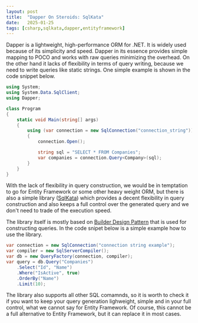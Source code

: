 ```yaml
---
layout: post
title:  "Dapper On Steroids: SqlKata"
date:   2025-01-25
tags: [csharp,sqlkata,dapper,entityframework]
---
```

Dapper is a lightweight, high-performance ORM for .NET. It is widely used because of its simplicity and speed. Dapper in its essence provides simple mapping to POCO and works with raw queries minimizing the overhead. On the other hand it lacks of flexibility in terms of query writing, because we need to write queries like static strings. One simple example is shown in the code snippet below.

```csharp
using System;
using System.Data.SqlClient;
using Dapper;

class Program
{
    static void Main(string[] args)
    {
        using (var connection = new SqlConnection("connection_string"))
        {
            connection.Open();

            string sql = "SELECT * FROM Companies";
            var companies = connection.Query<Company>(sql);
        }
    }
}
```

With the lack of flexibility in query construction, we would be in temptation to go for Entity Framework or some other heavy weight ORM, but there is also a simple library ([SqlKata](https://sqlkata.com/)) which provides a decent flexibility in query construction and also keeps a full control over the generated query and we don't need to trade of the execution speed. 

The library itself is mostly based on [Builder Design Pattern](https://optimalcoder.net/design-patterns-builder) that is used for constructing queries. In the code snipet below is a simple example how to use the library.

```csharp
var connection = new SqlConnection("connection string example");
var compiler = new SqlServerCompiler();
var db = new QueryFactory(connection, compiler);
var query = db.Query("Companies")
    .Select("Id", "Name")
    .Where("IsActive", true)
    .OrderBy("Name")
    .Limit(10);
```

  

  

The library also supports all other SQL comamnds, so it is worth to check it if you want to keep your query generation lighweight, simple and in your full control, what we cannot say for Entity Framework. Of course, this cannot be a full alternative to Entity Framework, but it can replace it in most cases.